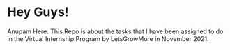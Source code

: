 # Hey Guys!
  Anupam Here.
  This Repo is about the tasks that I have been assigned to do in the Virtual Internship Program by LetsGrowMore in November 2021.
